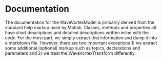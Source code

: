 Documentation
==============

The documentation for the WaveVortexModel is primarily derived from the standard help markup used by Matlab. Classes, methods and properties all have short descriptions and detailed descriptions written inline with the code. For the most part, we simply extract that information and dump it into a markdown file. However, there are two important exceptions 1) we extract some additional (optional) markup such as topics, declarations and parameters and 2) we treat the WaveVortexTransform differently.


